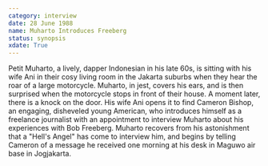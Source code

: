 ```yaml
---
category: interview
date: 28 June 1988
name: Muharto Introduces Freeberg
status: synopsis
xdate: True 
---
```

Petit Muharto, a lively,
dapper Indonesian in his late 60s, is sitting with his wife Ani in their
cosy living room in the Jakarta suburbs when they hear the roar of a
large motorcycle. Muharto, in jest, covers his ears, and is then
surprised when the motorcycle stops in front of their house. A moment
later, there is a knock on the door. His wife Ani opens it to find
Cameron Bishop, an engaging, disheveled young American, who introduces himself as a freelance
journalist with an appointment to interview Muharto about his
experiences with Bob Freeberg. Muharto recovers from his astonishment
that a "Hell's Angel" has come to interview him, and begins by telling
Cameron of a message he received one morning at his desk in Maguwo air
base in Jogjakarta.
